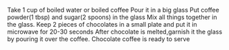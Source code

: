  Take 1 cup of boiled water or boiled coffee
 Pour it in a big glass
 Put coffee powder(1 tbsp) and sugar(2 spoons) in the glass
 Mix all things together in the glass.
Keep 2 pieces of chocolates in a small plate and put it in microwave for 20-30 seconds
After chocolate is melted,garnish it the glass by pouring it over the coffee.
Chocolate coffee is ready to serve
